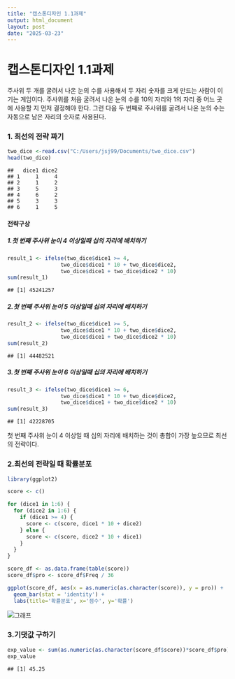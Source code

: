 ```yaml
---
title: "캡스톤디자인 1.1과제"
output: html_document
layout: post
date: "2025-03-23"
---
```


# 캡스톤디자인 1.1과제

주사위 두 개를 굴려서 나온 눈의 수를 사용해서 두 자리 숫자를 크게 만드는 사람이 이기는 게임이다. 주사위를 처음 굴려서 나온 눈의 수를 10의 자리와 1의 자리 중 어느 곳에 사용할 지 먼저 결정해야 한다. 그런 다음 두 번째로 주사위를 굴려서 나온 눈의 수는 자동으로 남은 자리의 숫자로 사용된다.

### 1. 최선의 전략 짜기


```r
two_dice <-read.csv("C:/Users/jsj99/Documents/two_dice.csv")
head(two_dice)
```

```
##   dice1 dice2
## 1     1     4
## 2     1     2
## 3     5     3
## 4     6     2
## 5     3     3
## 6     1     5
```

#### 전략구상

##### 1.첫 번째 주사위 눈이 4 이상일때 십의 자리에 배치하기


```r
result_1 <- ifelse(two_dice$dice1 >= 4,
                 two_dice$dice1 * 10 + two_dice$dice2,
                 two_dice$dice1 + two_dice$dice2 * 10)
sum(result_1)
```

```
## [1] 45241257
```

##### 2.첫 번째 주사위 눈이 5 이상일때 십의 자리에 배치하기


```r
result_2 <- ifelse(two_dice$dice1 >= 5,
                 two_dice$dice1 * 10 + two_dice$dice2,
                 two_dice$dice1 + two_dice$dice2 * 10)
sum(result_2)
```

```
## [1] 44482521
```

##### 3.첫 번째 주사위 눈이 6 이상일때 십의 자리에 배치하기


```r
result_3 <- ifelse(two_dice$dice1 >= 6,
                 two_dice$dice1 * 10 + two_dice$dice2,
                 two_dice$dice1 + two_dice$dice2 * 10)
sum(result_3)
```

```
## [1] 42228705
```

첫 번째 주사위 눈이 4 이상일 때 십의 자리에 배치하는 것이 총합이 가장 높으므로 최선의 전략이다. 
### 2.최선의 전략일 때 확률분포


```r
library(ggplot2)

score <- c()

for (dice1 in 1:6) {
  for (dice2 in 1:6) {
    if (dice1 >= 4) {
      score <- c(score, dice1 * 10 + dice2)
    } else {
      score <- c(score, dice2 * 10 + dice1)
    }
  }
}

score_df <- as.data.frame(table(score))
score_df$pro <- score_df$Freq / 36

ggplot(score_df, aes(x = as.numeric(as.character(score)), y = pro)) +
  geom_bar(stat = 'identity') +
  labs(title='확률분포', x='점수', y='확률')
```
![그래프](C:/Users/jsj99/Desktop/capstone/cs-1-1.png)

### 3.기댓값 구하기


```r
exp_value <- sum(as.numeric(as.character(score_df$score))*score_df$pro)
exp_value
```

```
## [1] 45.25
```
